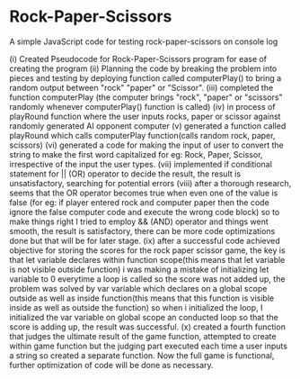 # Rock-Paper-Scissors
 A simple JavaScript code for testing rock-paper-scissors on console log

(i) Created Pseudocode for Rock-Paper-Scissors program for ease of creating the program
(ii) Planning the code by breaking the problem into pieces and testing by deploying function called computerPlay() to bring a random output between "rock" "paper" or "Scissor".
(iii) completed the function computerPlay (the computer brings "rock", "paper" or "scissors" randomly whenever computerPlay() function is called) 
(iv) in process of playRound function where the user inputs rocks, paper or scissor against randomly generated AI opponent computer 
(v) generated a function called playRound which calls computerPlay function(calls random rock, paper, scissors)
(vi) generated a code for making the input of user to convert the string to make the first word capitalized for eg: Rock, Paper, Scissor, irrespective of the input the user types.
(vii) implemented if conditional statement for || (OR) operator to decide the result, the result is unsatisfactory, searching for potential errors
(viii) after a thorough research, seems that the OR operator becomes true when even one of the value is false (for eg: if player entered rock and computer paper then the code ignore the false computer code and execute the wrong code block) so to make things right I tried to employ && (AND) operator and things went smooth, the result is satisfactory, there can be more code optimizations done but that will be for later stage.
(ix) after a successful code achieved objective for storing the scores for the rock paper scissor game, the key is that let variable declares within function scope(this means that let variable is not visible outside function) i was making a mistake of initializing let variable to 0 everytime a loop is called so the score was not added up, the problem was solved by var variable which declares on a global scope outside as well as inside function(this means that this function is visible inside as well as outside the function) so when i initialized the loop, I initialized the var variable on global scope an conducted loop so that the score is adding up, the result was successful.
(x) created a fourth function that judges the ultimate result of the game function, attempted to create within game function but the judging part executed each time a user inputs a string so created a separate function. Now the full game is functional, further optimization of code will be done as necessary.